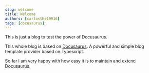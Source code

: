 ```yaml
---
slug: welcome
title: Welcome
authors: [carlosthe19916]
tags: [docusaurus]
---
```


This is just a blog to test the power of Docusaurus.

<!-- truncate -->

This whole blog is based on [Docusaurus](https://docusaurus.io/). A powerful and simple blog template provider based on Typescript.

So far I am very happy with how easy it is to maintain and extend Docusaurus.
